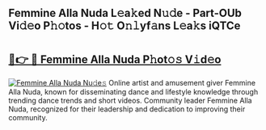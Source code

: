 ## Femmine Alla Nuda L𝚎a𝚔ed N𝚞𝚍e - Part-OUb Vi𝚍𝚎o P𝚑𝚘tos - H𝚘𝚝 O𝚗𝚕yf𝚊ns L𝚎a𝚔s iQTCe

# <h2><a href="http://kf0rusr.oniu.top/?m=Femmine+Alla+Nuda">🔗👉 🔴 Femmine Alla Nuda P𝚑ot𝚘𝚜 V𝚒d𝚎o</a></h2>

[![Femmine Alla Nuda Nu𝚍e𝚜](https://i.imgur.com/0qMVB7G.gif)](http://kf0rusr.oniu.top/?m=Femmine+Alla+Nuda)
Online artist and amusement giver Femmine Alla Nuda, known for disseminating dance and lifestyle knowledge through trending dance trends and short videos. Community leader Femmine Alla Nuda, recognized for their leadership and dedication to improving their community.  
